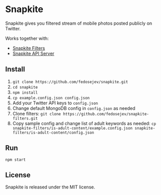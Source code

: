 # Snapkite

Snapkite gives you filtered stream of mobile photos posted publicly on Twitter.

Works together with:
* [Snapkite Filters](https://github.com/fedosejev/snapkite-filters.git)
* [Snapkite API Server](https://github.com/fedosejev/snapkite-api-server.git)

## Install

1. `git clone https://github.com/fedosejev/snapkite.git`
2. `cd snapkite`
3. `npm install`
4. `cp example.config.json config.json`
5. Add your Twitter API keys to `config.json`
6. Change default MongoDB config in `config.json` as needed
7. Clone filters: `git clone https://github.com/fedosejev/snapkite-filters.git`
8. Copy sample config and change list of adult keywords as needed: `cp snapkite-filters/is-adult-content/example.config.json snapkite-filters/is-adult-content/config.json`

## Run

`npm start`

## License

Snapkite is released under the MIT license.
